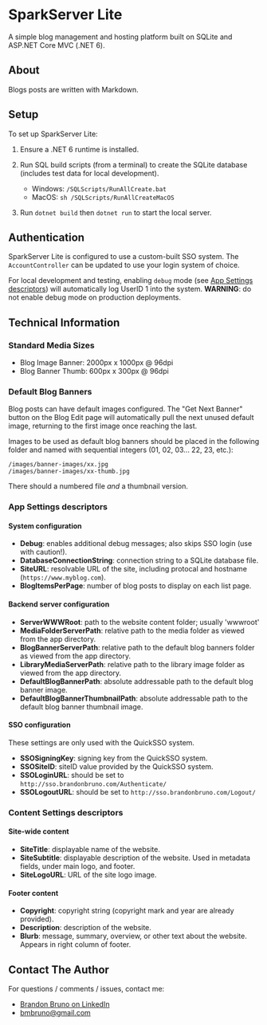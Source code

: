 # SparkServer Lite

A simple blog management and hosting platform built on SQLite and ASP.NET Core MVC (.NET 6).

## About

Blogs posts are written with Markdown.

## Setup

To set up SparkServer Lite:

1) Ensure a .NET 6 runtime is installed.

2) Run SQL build scripts (from a terminal) to create the SQLite database (includes test data for local development).

   * Windows: `/SQLScripts/RunAllCreate.bat`
   * MacOS: `sh /SQLScripts/RunAllCreateMacOS`
	
3) Run `dotnet build` then `dotnet run` to start the local server.

## Authentication

SparkServer Lite is configured to use a custom-built SSO system. The `AccountController` can be updated to use your login system of choice.

For local development and testing, enabling `debug` mode (see [App Settings descriptors](https://github.com/bmbruno/spark-server-lite#app-settings-descriptors)) will automatically log UserID 1 into the system. **WARNING**: do not enable debug mode on production deployments.

## Technical Information

### Standard Media Sizes

* Blog Image Banner: 2000px x 1000px @ 96dpi
* Blog Banner Thumb: 600px x 300px @ 96dpi

### Default Blog Banners

Blog posts can have default images configured. The "Get Next Banner" button on the Blog Edit page will automatically pull the next unused default image, returning to the first image once reaching the last.

Images to be used as default blog banners should be placed in the following folder and named with sequential integers (01, 02, 03... 22, 23, etc.):

```
/images/banner-images/xx.jpg
/images/banner-images/xx-thumb.jpg
```

There should a numbered file _and_ a thumbnail version.

### App Settings descriptors

#### System configuration

* **Debug**: enables additional debug messages; also skips SSO login (use with caution!).
* **DatabaseConnectionString**: connection string to a SQLite database file.
* **SiteURL**: resolvable URL of the site, including protocal and hostname (`https://www.myblog.com`).
* **BlogItemsPerPage**: number of blog posts to display on each list page.
 
#### Backend server configuration

* **ServerWWWRoot**: path to the website content folder; usually 'wwwroot'
* **MediaFolderServerPath**: relative path to the media folder as viewed from the app directory.
* **BlogBannerServerPath**: relative path to the default blog banners folder as viewed from the app directory.
* **LibraryMediaServerPath**: relative path to the library image folder as viewed from the app directory.
* **DefaultBlogBannerPath**: absolute addressable path to the default blog banner image.
* **DefaultBlogBannerThumbnailPath**: absolute addressable path to the default blog banner thumbnail image.

#### SSO configuration

These settings are only used with the QuickSSO system.

* **SSOSigningKey**: signing key from the QuickSSO system.
* **SSOSiteID**: siteID value provided by the QuickSSO system.
* **SSOLoginURL**: should be set to `http://sso.brandonbruno.com/Authenticate/`
* **SSOLogoutURL**: should be set to `http://sso.brandonbruno.com/Logout/`

### Content Settings descriptors

#### Site-wide content

* **SiteTitle**: displayable name of the website.
* **SiteSubtitle**: displayable description of the website. Used in metadata fields, under main logo, and footer.
* **SiteLogoURL**: URL of the site logo image.

#### Footer content

* **Copyright**: copyright string (copyright mark and year are already provided).
* **Description**: description of the website.
* **Blurb**: message, summary, overview, or other text about the website. Appears in right column of footer.

## Contact The Author

For questions / comments / issues, contact me:

* [Brandon Bruno on LinkedIn](https://www.linkedin.com/in/brandonbruno)
* [bmbruno@gmail.com](mailto:bmbruno@gmail.com)